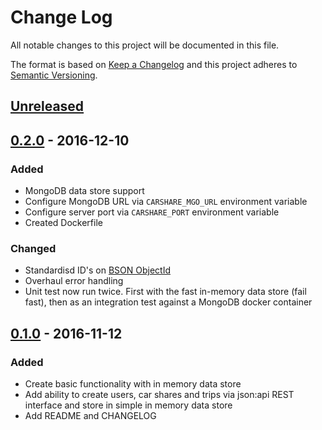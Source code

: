 # Change Log
All notable changes to this project will be documented in this file.

The format is based on [Keep a Changelog](http://keepachangelog.com/)
and this project adheres to [Semantic Versioning](http://semver.org/).

## [Unreleased]

## [0.2.0] - 2016-12-10

### Added
- MongoDB data store support
- Configure MongoDB URL via `CARSHARE_MGO_URL` environment variable
- Configure server port via `CARSHARE_PORT` environment variable
- Created Dockerfile

### Changed
- Standardisd ID's on [BSON ObjectId](https://docs.mongodb.com/manual/reference/bson-types/#objectid)
- Overhaul error handling
- Unit test now run twice. First with the fast in-memory data store (fail fast), then as an integration test against a MongoDB docker container


## [0.1.0] - 2016-11-12
### Added
- Create basic functionality with in memory data store
- Add ability to create users, car shares and trips via json:api REST interface and store in simple in memory data store
- Add README and CHANGELOG

[Unreleased]:https://github.com/LewisWatson/carshare-back/compare/v0.1.0...HEAD
[0.1.0]: https://github.com/LewisWatson/carshare-back/releases/tag/v0.1.0
[0.2.0]: https://github.com/LewisWatson/carshare-back/releases/tag/v0.2.0
